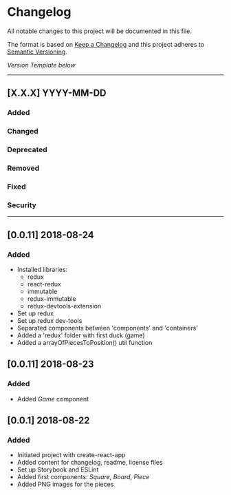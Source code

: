 # Changelog
All notable changes to this project will be documented in this file.

The format is based on [Keep a Changelog](http://keepachangelog.com/)
and this project adheres to [Semantic Versioning](http://semver.org/).


*Version Template below*

---
## [X.X.X] YYYY-MM-DD

### Added
### Changed
### Deprecated
### Removed
### Fixed
### Security
---

## [0.0.11] 2018-08-24

### Added
- Installed libraries:
   - redux
   - react-redux
   - immutable
   - redux-immutable
   - redux-devtools-extension
- Set up redux
- Set up redux dev-tools
- Separated components between 'components' and 'containers'
- Added a 'redux' folder with first duck (game)
- Added a arrayOfPiecesToPosition() util function

## [0.0.11] 2018-08-23

### Added
- Added *Game* component

## [0.0.1] 2018-08-22

### Added
- Initiated project with create-react-app
- Added content for changelog, readme, license files
- Set up Storybook and ESLint
- Added first components: *Square*, *Board*, *Piece*
- Added PNG images for the pieces
